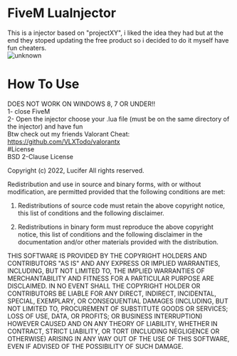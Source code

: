 # FiveM LuaInjector
This is a injector based on "projectXY", i liked the  idea they had but at the end they stoped updating the free product so i decided to do it myself have fun cheaters.    
![unknown](https://user-images.githubusercontent.com/92219129/155848782-7d92337d-13aa-49bc-96f2-afd46bebea29.png)  
# How To Use  
DOES NOT WORK ON WINDOWS 8, 7 OR UNDER!!  
1- close FiveM  
2- Open the injector choose your .lua file (must be on the same directory of the injector) and have fun  
Btw check out my friends Valorant Cheat: https://github.com/VLXTodo/valorantx  
#License  
BSD 2-Clause License

Copyright (c) 2022, Lucifer
All rights reserved.

Redistribution and use in source and binary forms, with or without
modification, are permitted provided that the following conditions are met:

1. Redistributions of source code must retain the above copyright notice, this
   list of conditions and the following disclaimer.

2. Redistributions in binary form must reproduce the above copyright notice,
   this list of conditions and the following disclaimer in the documentation
   and/or other materials provided with the distribution.

THIS SOFTWARE IS PROVIDED BY THE COPYRIGHT HOLDERS AND CONTRIBUTORS "AS IS"
AND ANY EXPRESS OR IMPLIED WARRANTIES, INCLUDING, BUT NOT LIMITED TO, THE
IMPLIED WARRANTIES OF MERCHANTABILITY AND FITNESS FOR A PARTICULAR PURPOSE ARE
DISCLAIMED. IN NO EVENT SHALL THE COPYRIGHT HOLDER OR CONTRIBUTORS BE LIABLE
FOR ANY DIRECT, INDIRECT, INCIDENTAL, SPECIAL, EXEMPLARY, OR CONSEQUENTIAL
DAMAGES (INCLUDING, BUT NOT LIMITED TO, PROCUREMENT OF SUBSTITUTE GOODS OR
SERVICES; LOSS OF USE, DATA, OR PROFITS; OR BUSINESS INTERRUPTION) HOWEVER
CAUSED AND ON ANY THEORY OF LIABILITY, WHETHER IN CONTRACT, STRICT LIABILITY,
OR TORT (INCLUDING NEGLIGENCE OR OTHERWISE) ARISING IN ANY WAY OUT OF THE USE
OF THIS SOFTWARE, EVEN IF ADVISED OF THE POSSIBILITY OF SUCH DAMAGE.
